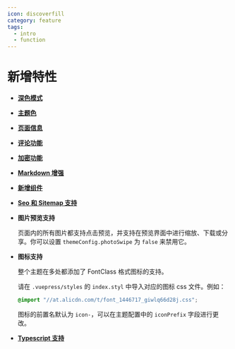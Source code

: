 ```yaml
---
icon: discoverfill
category: feature
tags:
  - intro
  - function
---
```


# 新增特性

- [**深色模式**](theme.md#深色模式)

- [**主题色**](theme.md#主题色)

- [**页面信息**](page-info.md)

- [**评论功能**](comment.md)

- [**加密功能**](encrypt.md)

- [**Markdown 增强**](markdown/readme.md)

- [**新增组件**](component.md)

- [**Seo 和 Sitemap 支持**](seoAndSitemap.md)

- **图片预览支持**

  页面内的所有图片都支持点击预览，并支持在预览界面中进行缩放、下载或分享。你可以设置 `themeConfig.photoSwipe` 为 `false` 来禁用它。

- **图标支持**

  整个主题在多处都添加了 FontClass 格式图标的支持。

  请在 `.vuepress/styles` 的 `index.styl` 中导入对应的图标 css 文件。例如：

  ```css
  @import "//at.alicdn.com/t/font_1446717_giwlq66d28j.css";
  ```

  图标的前置名默认为 `icon-`，可以在主题配置中的 `iconPrefix` 字段进行更改。

- [**Typescript 支持**](typescript.md)
